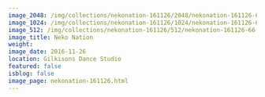```yaml
---
image_2048: /img/collections/nekonation-161126/2048/nekonation-161126-66.jpg
image_1024: /img/collections/nekonation-161126/1024/nekonation-161126-66.jpg
image_512: /img/collections/nekonation-161126/512/nekonation-161126-66.jpg
image_title: Neko Nation
weight: 
image_date: 2016-11-26
location: Gilkisons Dance Studio
featured: false
isblog: false
image_page: nekonation-161126.html
---
```

